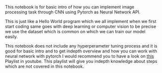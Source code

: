 This notebook is for basic intro of how you can implement image processing task through CNN using Pytorch as Neural Network API. 

This is just like a Hello World program which we all implement when we first start coding same goes with deep learning or computer vision 
to be precise we use the dataset which is common on which we can train our model easily.

This notebook does not include any hyperperameter tuning process and it is good for basic intro and to get indepth overview and 
how you can work with neural network with pytorch I would recommend you to have a look on [this]("https://www.youtube.com/playlist?list=PLZbbT5o_s2xrfNyHZsM6ufI0iZENK9xgG")
Playlist in youtube. This playlist will give you indepth knowledge about steps which are not covered in this notebook.
